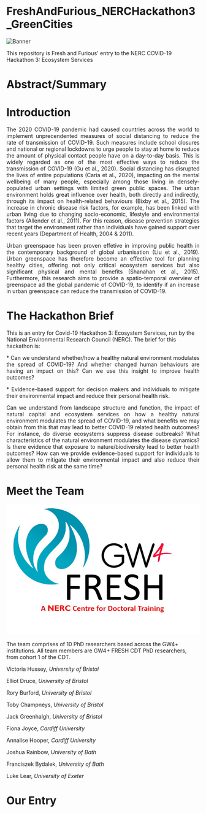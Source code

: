 # FreshAndFurious_NERCHackathon3_GreenCities

![Banner](https://github.com/VictoriaHussey/FreshAndFurious_NERCHackathon3_GreenCities/Images/20200630_Logo_FaF_1000x246.png)

This repository is Fresh and Furious' entry to the NERC COVID-19 Hackathon 3: Ecosystem Services


# Abstract/Summary


# Introduction

<p align="justify">
The 2020 COVID-19 pandemic had caused countries across the world to implement unprecendented measures of social distancing to reduce the rate of transmission of 
COVID-19. Such measures include school closures and national or regional lockdowns to urge people to stay at home to reduce the amount of physical contact people
have on a day-to-day basis. This is widely regarded as one of the most effective ways to reduce the transmission of COVID-19 (Gu et al., 2020). Social distancing
has disrupted the lives of entire populations (Caria et al., 2020), impacting on the mental wellbeing of many people, especially among those living in densely-populated
urban settings with limited green public spaces.
The urban environment holds great influence over health, both directly and indirectly, through its impact on health-related behaviours (Bixby et al., 2015). The 
increase in chronic disease risk factors, for example, has been linked with urban living due to changing socio-economic, lifestyle and environmental factors 
(Allender et al., 2011). For this reason, disease prevention strategies that target the environment rather than individuals have gained support over recent years 
(Department of Health, 2004 & 2011).
</p>

<p align="justify">
Urban greenspace has been proven effetive in improving public health in the contemporary background of global urbanisation (Liu et al., 2019). Urban greenspace has
therefore become an effective tool for planning healthy cities, offering not only critical ecosystem services but also significant physical and mental benefits
(Shanahan et al., 2015). Furthermore, this research aims to provide a spatio-temporal overview of greenspace ad the global pandemic of COVID-19, to identify if an
increase in urban greenspace can reduce the transmission of COVID-19.
</p>



# The Hackathon Brief

This is an entry for Covid-19 Hackathon 3: Ecosystem Services, run by the National Environmental Research Council (NERC). The brief for this hackathon is:
<p align = "justify">
* Can we understand whether/how a healthy natural environment modulates the spread of COVID-19? And whether changed human behaviours are having an impact on this? 
Can we use this insight to improve health outcomes?
</p>
<p align = "justify">
* Evidence-based support for decision makers and individuals to mitigate their environmental impact and reduce their personal health risk.
</p>
<p align = "justify">
Can we understand from landscape structure and function, the impact of natural capital and ecosystem services on how a healthy natural environment modulates the 
spread of COVID-19, and what benefits we may obtain from this that may lead to better COVID-19 related health outcomes? For instance, do diverse ecosystems suppress 
disease outbreaks? What characteristics of the natural environment modulates the disease dynamics? Is there evidence that exposure to nature/biodiversity lead to 
better health outcomes? How can we provide evidence-based support for individuals to allow them to mitigate their environmental impact and also reduce their personal 
health risk at the same time?
</p>

# Meet the Team
![FRESH Logo](https://github.com/VictoriaHussey/FreshAndFurious_NERCHackathon3_GreenCities/blob/master/Images/FRESH%20Logo.jpg)

The team comprises of 10 PhD researchers based across the GW4+ institutions. All team members are GW4+ FRESH CDT PhD researchers, from cohort 1 of the CDT. 

Victoria Hussey, _University of Bristol_

Elliot Druce, _University of Bristol_

Rory Burford, _University of Bristol_

Toby Champneys, _University of Bristol_

Jack Greenhalgh, _University of Bristol_

Fiona Joyce, _Cardiff University_

Annalise Hooper, _Cardiff University_ 

Joshua Rainbow, _University of Bath_

Franciszek Bydalek, _University of Bath_

Luke Lear, _University of Exeter_


# Our Entry



